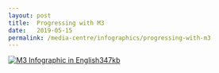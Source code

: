 ```yaml
---
layout: post
title:  Progressing with M3
date:   2019-05-15
permalink: /media-centre/infographics/progressing-with-m3
---
```


<a href="/images/PDF/M³_English_Infographic_347KB.pdf" class="project-link no-pdf-icon" target="_blank">
  <img src="/images/m3-infographic-eng-thumb.jpg" alt="M3 Infographic in English">347kb
</a>

